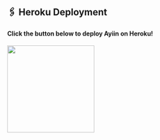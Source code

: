 ## 🖇 Heroku Deployment

<h4>Click the button below to deploy Ayiin on Heroku!</h4>    
<a href="https://heroku.com/deploy?template=https://github.com/xsyn1100/TheSyn"><img src="https://img.shields.io/badge/Deploy%20To%20Heroku-blueviolet?style=for-the-badge&logo=heroku" width="200""/></a>
